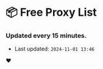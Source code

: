 # :package: Free Proxy List
### Updated every 15 minutes.

- Last updated: `2024-11-01 13:46`

:heart:
